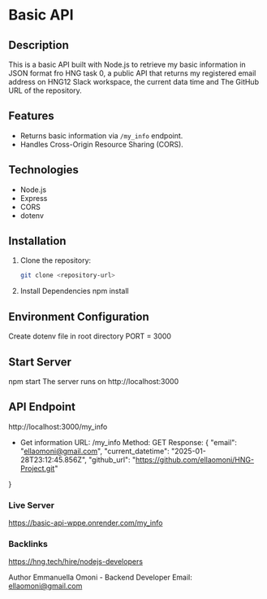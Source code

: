 # Basic API

## Description
This is a basic API built with Node.js to retrieve my basic information in JSON format fro HNG task 0, a public API that returns my registered email address on HNG12 Slack workspace, the current data time and The GitHub URL of the repository.

## Features
- Returns basic information via `/my_info` endpoint.
- Handles Cross-Origin Resource Sharing (CORS).

## Technologies
- Node.js
- Express
- CORS
- dotenv

## Installation
1. Clone the repository:
   ```bash
   git clone <repository-url>
2. Install Dependencies
   npm install

## Environment Configuration
Create dotenv file in root directory 
PORT = 3000

## Start Server 
npm start 
The server runs on http://localhost:3000

## API Endpoint 
http://localhost:3000/my_info

- Get information
URL: /my_info
Method: GET
Response: 
{
  "email": "ellaomoni@gmail.com",
  "current_datetime": "2025-01-28T23:12:45.856Z",
  "github_url": "https://github.com/ellaomoni/HNG-Project.git"

}

### Live Server
https://basic-api-wppe.onrender.com/my_info

### Backlinks
https://hng.tech/hire/nodejs-developers


Author 
Emmanuella Omoni - Backend Developer 
Email: ellaomoni@gmail.com


